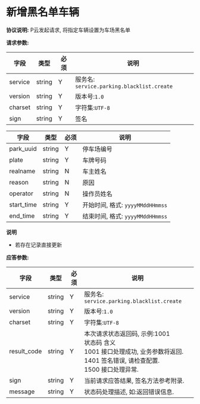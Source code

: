 # 新增黑名单车辆

**协议说明:**
P云发起请求, 将指定车辆设置为车场黑名单

**请求参数:**

| 字段 | 类型 | 必须 | 说明|
| --- | --- | --- | --- |
| service | string | Y | 服务名: `service.parking.blacklist.create` |
| version | string | Y | 版本号:`1.0`|
| charset | string | Y | 字符集:`UTF-8`|
| sign | string | Y | 签名|

| 字段 | 类型 | 必须 | 说明 |
| --- | --- | --- | ---|
| park_uuid | string | Y | 停车场编号|
| plate | string | Y | 车牌号码     |
| realname | string | N | 车主姓名 |
| reason | string | N | 原因 |
| operator | string | N | 操作员姓名 |
| start_time | string | Y | 开始时间, 格式: `yyyyMMddHHmmss` |
| end_time | string | Y | 结束时间, 格式: `yyyyMMddHHmmss` |

**说明**
- 若存在记录直接更新

**应答参数:**

| 字段 | 类型 | 必须 | 说明|
| --- | --- | --- | --- |
| service | string | Y | 服务名: `service.parking.blacklist.create` |
| version | string | Y | 版本号:`1.0`|
| charset | string | Y | 字符集:`UTF-8`|
| result_code | string | Y | 本次请求状态返回码, 示例:1001<br/>状态码  含义<br/>1001  接口处理成功, 业务参数将返回.<br/>1401  签名错误, 请检查配置.<br/>1500  接口处理异常. |
| sign | string | Y | 当前请求应答结果, 签名方法参考附录. |
| message | string | Y | 状态码处理描述, 如:返回错误信息. |
